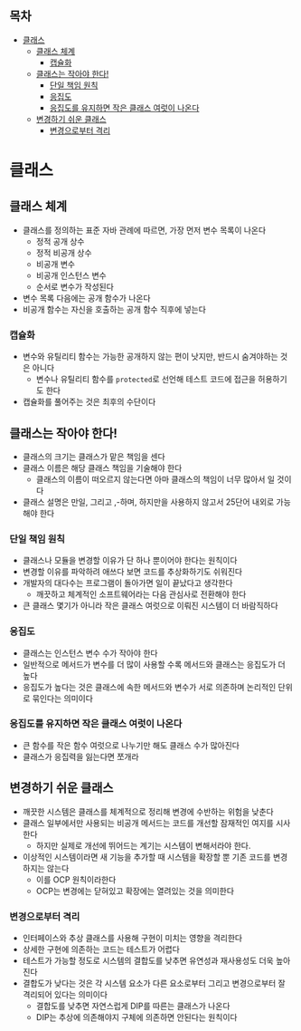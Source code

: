 ## 목차
- [클래스](#클래스)
  - [클래스 체계](#클래스-체계)
    - [캡슐화](#캡슐화)
  - [클래스는 작아야 한다!](#클래스는-작아야-한다)
    - [단일 책임 원칙](#단일-책임-원칙)
    - [응집도](#응집도)
    - [응집도를 유지하면 작은 클래스 여럿이 나온다](#응집도를-유지하면-작은-클래스-여럿이-나온다)
  - [변경하기 쉬운 클래스](#변경하기-쉬운-클래스)
    - [변경으로부터 격리](#변경으로부터-격리)

# 클래스
## 클래스 체계
- 클래스를 정의하는 표준 자바 관례에 따르면, 가장 먼저 변수 목록이 나온다
  - 정적 공개 상수
  - 정적 비공개 상수
  - 비공개 변수
  - 비공개 인스턴스 변수
  - 순서로 변수가 작성된다
- 변수 목록 다음에는 공개 함수가 나온다
- 비공개 함수는 자신을 호출하는 공개 함수 직후에 넣는다

### 캡슐화
- 변수와 유틸리티 함수는 가능한 공개하지 않는 편이 낫지만, 반드시 숨겨야하는 것은 아니다
  - 변수나 유틸리티 함수를 `protected`로 선언해 테스트 코드에 접근을 허용하기도 한다
- 캡슐화를 풀어주는 것은 최후의 수단이다

## 클래스는 작아야 한다!
- 클래스의 크기는 클래스가 맡은 책임을 센다
- 클래스 이름은 해당 클래스 책임을 기술해야 한다
  - 클래스의 이름이 떠오르지 않는다면 아마 클래스의 책임이 너무 많아서 일 것이다
- 클래스 설명은 만일, 그리고 ,-하며, 하지만을 사용하지 않고서 25단어 내외로 가능해야 한다

### 단일 책임 원칙
- 클래스나 모듈을 변경할 이유가 단 하나 뿐이어야 한다는 원칙이다
- 변경할 이유를 파악하려 애쓰다 보면 코드를 추상화하기도 쉬워진다
- 개발자의 대다수는 프로그램이 돌아가면 일이 끝났다고 생각한다
  - 깨끗하고 체계적인 소프트웨어라는 다음 관심사로 전환해야 한다
- 큰 클래스 몇기가 아니라 작은 클래스 여럿으로 이뤄진 시스템이 더 바람직하다

### 응집도
- 클래스는 인스턴스 변수 수가 작아야 한다
- 일반적으로 메서드가 변수를 더 많이 사용할 수록 메서드와 클래스는 응집도가 더 높다
- 응집도가 높다는 것은 클래스에 속한 메서드와 변수가 서로 의존하며 논리적인 단위로 묶인다는 의미이다

### 응집도를 유지하면 작은 클래스 여럿이 나온다
- 큰 함수를 작은 함수 여럿으로 나누기만 해도 클래스 수가 많아진다
- 클래스가 응집력을 잃는다면 쪼개라

## 변경하기 쉬운 클래스
- 깨끗한 시스템은 클래스를 체계적으로 정리해 변경에 수반하는 위험을 낮춘다
- 클래스 일부에서만 사용되는 비공개 메서드는 코드를 개선할 잠재적인 여지를 시사한다
  - 하지만 실제로 개선에 뛰어드는 계기는 시스템이 변해서라야 한다.
- 이상적인 시스템이라면 새 기능을 추가할 때 시스템을 확장할 뿐 기존 코드를 변경하지는 않는다
  - 이를 OCP 원칙이라한다
  - OCP는 변경에는 닫혀있고 확장에는 열려있는 것을 의미한다

### 변경으로부터 격리
- 인터페이스와 추상 클래스를 사용해 구현이 미치는 영향을 격리한다
- 상세한 구현에 의존하는 코드는 테스트가 어렵다
- 테스트가 가능할 정도로 시스템의 결합도를 낮추면 유연성과 재사용성도 더욱 높아진다
- 결합도가 낮다는 것은 각 시스템 요소가 다른 요소로부터 그리고 변경으로부터 잘 격리되어 있다는 의미이다
  - 결합도를 낮추면 자연스럽게 DIP를 따른는 클래스가 나온다
  - DIP는 추상에 의존해야지 구체에 의존하면 안된다는 원칙이다